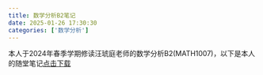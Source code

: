 ```yaml
---
title: 数学分析B2笔记
date: 2025-01-26 17:30:30
categories: ['数学分析']
---
```

本人于2024年春季学期修读汪琥庭老师的数学分析B2(MATH1007)，以下是本人的随堂笔记[点击下载](https://Cardigan0214.github.io/pdf/shufen.pdf)
